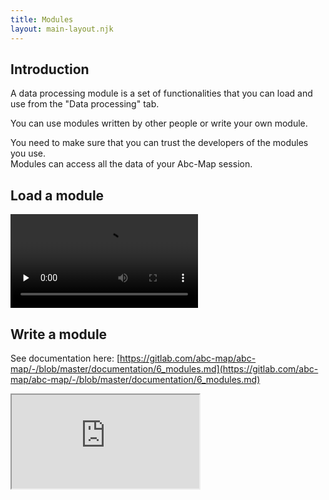 ```yaml
---
title: Modules
layout: main-layout.njk
---
```


## Introduction

A data processing module is a set of functionalities that you can load and use from the "Data processing" tab.

You can use modules written by other people or write your own module.

<div class="alert alert-warning">
  <div class="mb-2">You need to make sure that you can trust the developers of the modules you use.</div>
  <div>Modules can access all the data of your Abc-Map session.</div>
</div>

## Load a module

<video controls src="../assets/load-module.mp4" preload="none"></video>

## Write a module

See documentation here: [https://gitlab.com/abc-map/abc-map/-/blob/master/documentation/6_modules.md](https://gitlab.com/abc-map/abc-map/-/blob/master/documentation/6_modules.md)

<iframe class="youTubeIntegration" src="https://www.youtube.com/embed/mqt_CzSplJg" title="YouTube video player" allow="accelerometer; autoplay; clipboard-write; encrypted-media; gyroscope; picture-in-picture" allowfullscreen></iframe>
